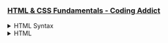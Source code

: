### [HTML & CSS Fundamentals - Coding Addict](https://www.codingaddict.io/l/products)

<details>
  <summary>HTML Syntax</summary>

### html_css\index.html

```html
<!DOCTYPE html>
<html lang="en">
  <head>
    <meta charset="UTF-8" />
    <meta name="viewport" content="width=device-width, initial-scale=1.0" />
    <title>First Webpage</title>
  </head>
  <body>
    <h1>Welcome to My First Webpage</h1>
    <p>This is a paragraph of text on my webpage.</p>
    <p>This is another paragraph with more information.</p>
    <p>
      Lorem ipsum dolor, sit amet consectetur adipisicing elit. Debitis
      cupiditate modi cum iste quam nulla, voluptatibus assumenda placeat magnam
      odit vel omnis, nemo, enim excepturi eos veritatis vero quia. Ipsum natus
      sint beatae tempora! Molestias nulla accusamus exercitationem pariatur,
      voluptate quibusdam sequi quasi ipsa odio aspernatur corporis. Dolor,
      laudantium quas.
    </p>
  </body>
</html>
```

<img width="2091" height="1440" alt="image" src="https://github.com/user-attachments/assets/e3c9ab6b-a8ea-4ff6-b3d7-55b548586295" />

</details>



<details>
  <summary>HTML</summary>

### html_css\index.html

```html

```

</details>


